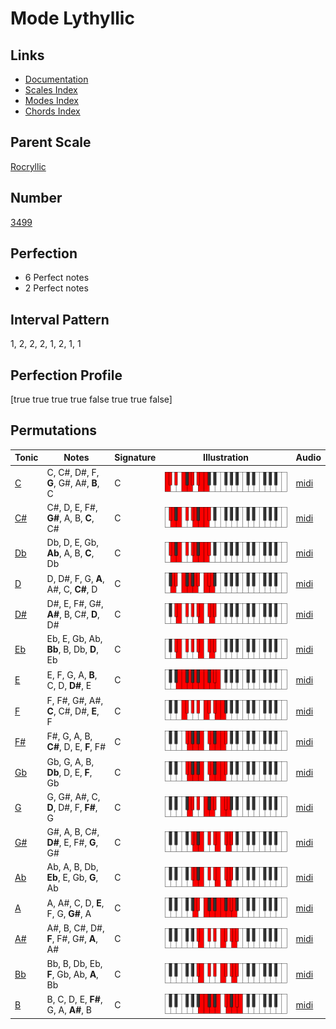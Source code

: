 # Mode Lythyllic

## Links

- [Documentation](index.md)
- [Scales Index](Scales.md)
- [Modes Index](Modes.md)
- [Chords Index](Chords.md)

## Parent Scale

[Rocryllic](ScaleRocryllic.md)

## Number

[3499](https://ianring.com/musictheory/scales/3499)

## Perfection

- 6 Perfect notes
- 2 Perfect notes

## Interval Pattern

1, 2, 2, 2, 1, 2, 1, 1

## Perfection Profile

[true true true true false true true false]

## Permutations

| Tonic | Notes | Signature | Illustration | Audio |
|-------|-------|-----------|--------------|-------|
| [C](ModeCNaturalLythyllic.md) | C, C#, D#, F, **G**, G#, A#, **B**, C | C | ![CNaturalLythyllic](ModeCNaturalLythyllic.png) | [midi](https://github.com/edipermadi/music/blob/main/docs/ModeCNaturalLythyllic.mid?raw=true) |
| [C#](ModeCSharpLythyllic.md) | C#, D, E, F#, **G#**, A, B, **C**, C# | C | ![CSharpLythyllic](ModeCSharpLythyllic.png) | [midi](https://github.com/edipermadi/music/blob/main/docs/ModeCSharpLythyllic.mid?raw=true) |
| [Db](ModeDFlatLythyllic.md) | Db, D, E, Gb, **Ab**, A, B, **C**, Db | C | ![DFlatLythyllic](ModeDFlatLythyllic.png) | [midi](https://github.com/edipermadi/music/blob/main/docs/ModeDFlatLythyllic.mid?raw=true) |
| [D](ModeDNaturalLythyllic.md) | D, D#, F, G, **A**, A#, C, **C#**, D | C | ![DNaturalLythyllic](ModeDNaturalLythyllic.png) | [midi](https://github.com/edipermadi/music/blob/main/docs/ModeDNaturalLythyllic.mid?raw=true) |
| [D#](ModeDSharpLythyllic.md) | D#, E, F#, G#, **A#**, B, C#, **D**, D# | C | ![DSharpLythyllic](ModeDSharpLythyllic.png) | [midi](https://github.com/edipermadi/music/blob/main/docs/ModeDSharpLythyllic.mid?raw=true) |
| [Eb](ModeEFlatLythyllic.md) | Eb, E, Gb, Ab, **Bb**, B, Db, **D**, Eb | C | ![EFlatLythyllic](ModeEFlatLythyllic.png) | [midi](https://github.com/edipermadi/music/blob/main/docs/ModeEFlatLythyllic.mid?raw=true) |
| [E](ModeENaturalLythyllic.md) | E, F, G, A, **B**, C, D, **D#**, E | C | ![ENaturalLythyllic](ModeENaturalLythyllic.png) | [midi](https://github.com/edipermadi/music/blob/main/docs/ModeENaturalLythyllic.mid?raw=true) |
| [F](ModeFNaturalLythyllic.md) | F, F#, G#, A#, **C**, C#, D#, **E**, F | C | ![FNaturalLythyllic](ModeFNaturalLythyllic.png) | [midi](https://github.com/edipermadi/music/blob/main/docs/ModeFNaturalLythyllic.mid?raw=true) |
| [F#](ModeFSharpLythyllic.md) | F#, G, A, B, **C#**, D, E, **F**, F# | C | ![FSharpLythyllic](ModeFSharpLythyllic.png) | [midi](https://github.com/edipermadi/music/blob/main/docs/ModeFSharpLythyllic.mid?raw=true) |
| [Gb](ModeGFlatLythyllic.md) | Gb, G, A, B, **Db**, D, E, **F**, Gb | C | ![GFlatLythyllic](ModeGFlatLythyllic.png) | [midi](https://github.com/edipermadi/music/blob/main/docs/ModeGFlatLythyllic.mid?raw=true) |
| [G](ModeGNaturalLythyllic.md) | G, G#, A#, C, **D**, D#, F, **F#**, G | C | ![GNaturalLythyllic](ModeGNaturalLythyllic.png) | [midi](https://github.com/edipermadi/music/blob/main/docs/ModeGNaturalLythyllic.mid?raw=true) |
| [G#](ModeGSharpLythyllic.md) | G#, A, B, C#, **D#**, E, F#, **G**, G# | C | ![GSharpLythyllic](ModeGSharpLythyllic.png) | [midi](https://github.com/edipermadi/music/blob/main/docs/ModeGSharpLythyllic.mid?raw=true) |
| [Ab](ModeAFlatLythyllic.md) | Ab, A, B, Db, **Eb**, E, Gb, **G**, Ab | C | ![AFlatLythyllic](ModeAFlatLythyllic.png) | [midi](https://github.com/edipermadi/music/blob/main/docs/ModeAFlatLythyllic.mid?raw=true) |
| [A](ModeANaturalLythyllic.md) | A, A#, C, D, **E**, F, G, **G#**, A | C | ![ANaturalLythyllic](ModeANaturalLythyllic.png) | [midi](https://github.com/edipermadi/music/blob/main/docs/ModeANaturalLythyllic.mid?raw=true) |
| [A#](ModeASharpLythyllic.md) | A#, B, C#, D#, **F**, F#, G#, **A**, A# | C | ![ASharpLythyllic](ModeASharpLythyllic.png) | [midi](https://github.com/edipermadi/music/blob/main/docs/ModeASharpLythyllic.mid?raw=true) |
| [Bb](ModeBFlatLythyllic.md) | Bb, B, Db, Eb, **F**, Gb, Ab, **A**, Bb | C | ![BFlatLythyllic](ModeBFlatLythyllic.png) | [midi](https://github.com/edipermadi/music/blob/main/docs/ModeBFlatLythyllic.mid?raw=true) |
| [B](ModeBNaturalLythyllic.md) | B, C, D, E, **F#**, G, A, **A#**, B | C | ![BNaturalLythyllic](ModeBNaturalLythyllic.png) | [midi](https://github.com/edipermadi/music/blob/main/docs/ModeBNaturalLythyllic.mid?raw=true) |
